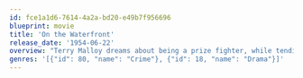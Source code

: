 ```yaml
---
id: fce1a1d6-7614-4a2a-bd20-e49b7f956696
blueprint: movie
title: 'On the Waterfront'
release_date: '1954-06-22'
overview: "Terry Malloy dreams about being a prize fighter, while tending his pigeons and running errands at the docks for Johnny Friendly, the corrupt boss of the dockers union. Terry witnesses a murder by two of Johnny's thugs, and later meets the dead man's sister and feels responsible for his death. She introduces him to Father Barry, who tries to force him to provide information for the courts that will smash the dock racketeers."
genres: '[{"id": 80, "name": "Crime"}, {"id": 18, "name": "Drama"}]'
---
```

